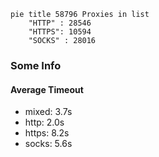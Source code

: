 
```mermaid
pie title 58796 Proxies in list
    "HTTP" : 28546
    "HTTPS": 10594
    "SOCKS" : 28016
```

### Some Info
#### Average Timeout

- mixed: 3.7s
- http: 2.0s
- https: 8.2s
- socks: 5.6s